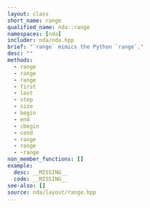 ```yaml
---
layout: class
short_name: range
qualified_name: nda::range
namespaces: [nda]
includer: nda/nda.hpp
brief: "`range` mimics the Python `range`."
desc: ""
methods:
  - range
  - range
  - range
  - first
  - last
  - step
  - size
  - begin
  - end
  - cbegin
  - cend
  - range
  - range
  - ~range
non_member_functions: []
example:
  desc: __MISSING__
  code: __MISSING__
see-also: []
source: nda/layout/range.hpp
...
```

